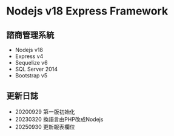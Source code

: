# Nodejs v18 Express Framework

## 諮商管理系統
- Nodejs v18
- Express v4
- Sequelize v6
- SQL Server 2014
- Bootstrap v5

## 更新日誌
- 20200929 第一版初始化
- 20230320 換語言由PHP改成Nodejs
- 20250930 更新報表欄位